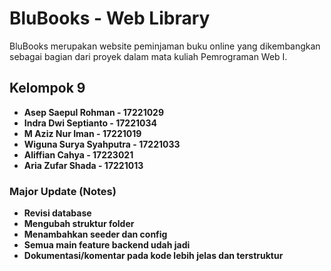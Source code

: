 # BluBooks - Web Library

BluBooks merupakan website peminjaman buku online yang dikembangkan sebagai bagian dari proyek dalam mata kuliah Pemrograman Web I.

## Kelompok 9

- **Asep Saepul Rohman - 17221029**
- **Indra Dwi Septianto - 17221034**
- **M Aziz Nur Iman - 17221019**
- **Wiguna Surya Syahputra - 17221033**
- **Aliffian Cahya - 17223021**
- **Aria Zufar Shada - 17221013**

### Major Update (Notes)
- **Revisi database**
- **Mengubah struktur folder**
- **Menambahkan seeder dan config**
- **Semua main feature backend udah jadi**
- **Dokumentasi/komentar pada kode lebih jelas dan terstruktur**

